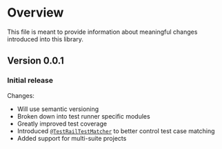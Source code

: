 # Overview
This file is meant to provide information about meaningful changes introduced into this library.

## Version 0.0.1
### Initial release
Changes:

- Will use semantic versioning
- Broken down into test runner specific modules
- Greatly improved test coverage
- Introduced [`@TestRailTestMatcher`](./core/src/main/java/com/jamf/reporting/TestRailTestMatcher.java) to better control test case matching
- Added support for multi-suite projects